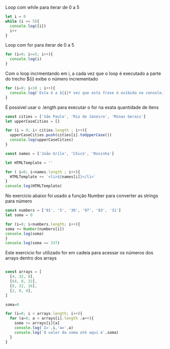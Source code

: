 
Loop com while para iterar de 0 a 5
```js
let i = 0
while (i <= 5){
  console.log([i])
  i++
}
```

Loop com for para iterar de 0 a 5
```js
for (i=0; i<=5; i++){
  console.log(i)
}
```
Com o loop incrmentando em i, a cada vez que o loop é executado a parte do trecho ${i} exibe o número incrementado
```js
for (i=0; i<10 ; i++){
  console.log(`Esta é a ${i}ª vez que esta frase é exibida no console.`)
}
```
É possivel usar o .length para executar o for na exata quantidade de itens
```js
const cities = ['São Paulo', 'Rio de Janeiro', 'Minas Gerais']
let upperCaseCities = []

for (i = 0; i< cities.length ; i++){
  upperCaseCities.push(cities[i].toUpperCase())
  console.log(upperCaseCities)
}
```

```js
const names = ['João Grilo', 'Chicó', 'Rosinha']

let HTMLTemplate = ''

for ( i=0; i<names.length ; i++){
  HTMLTemplate += `<li>${names[i]}</li>`
}
console.log(HTMLTemplate)
```

No exercicio abaixo foi usado a função Number para converter as strings para número
```js
const numbers = ['91', '5', '30', '97', '83', '31']
let soma = 0  

for (i=0; i<numbers.length; i++){
soma += Number(numbers[i])
console.log(soma)
}
console.log(soma == 337)
```
Este exercicio for utilizado for em cadeia para acessar os números dos arrays dentro dos arrays
```js

const arrays = [
  [4, 32, 8],
  [64, 8, 32],
  [8, 32, 16],
  [2, 8, 4],
]

soma=0

for (i=0; i < arrays.length; i++){
  for (a=0; a < arrays[i].length ;a++){
    soma += arrays[i][a]
    console.log(`I=`,i,'a=',a)
    console.log(`O valor da soma até aqui é`,soma)
  }
}
```